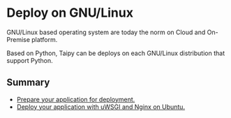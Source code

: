 # Deploy on GNU/Linux

GNU/Linux based operating system are today the norm on Cloud and On-Premise platform.

Based on Python, Taipy can be deploys on each GNU/Linux distribution that support Python.

## Summary

- [Prepare your application for deployment.](../prepare-taipy-for-deployment.md)
- [Deploy your application with uWSGI and Nginx on Ubuntu.](git.md)

